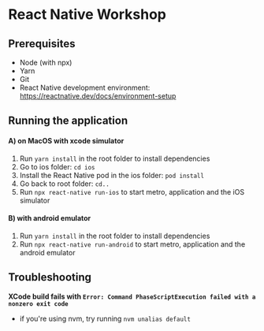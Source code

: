 # React Native Workshop

## Prerequisites
- Node (with npx)
- Yarn
- Git
- React Native development environment: https://reactnative.dev/docs/environment-setup

## Running the application

#### A) on MacOS with xcode simulator
1. Run `yarn install` in the root folder to install dependencies
2. Go to ios folder: `cd ios`
3. Install the React Native pod in the ios folder: `pod install`
4. Go back to root folder: `cd..`
5. Run `npx react-native run-ios` to start metro, application and the iOS simulator

#### B) with android emulator
1. Run `yarn install` in the root folder to install dependencies
2. Run `npx react-native run-android` to start metro, application and the android emulator

## Troubleshooting
**XCode build fails with `Error: Command PhaseScriptExecution failed with a nonzero exit code`**
- if you're using nvm, try running `nvm unalias default`
